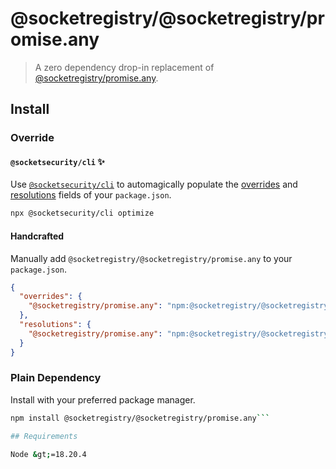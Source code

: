 # @socketregistry/@socketregistry/promise.any

> A zero dependency drop-in replacement of
> [@socketregistry/promise.any](https://www.npmjs.com/package/@socketregistry/promise.any).

## Install

### Override

#### `@socketsecurity/cli` :sparkles:

Use [`@socketsecurity/cli`](https://www.npmjs.com/package/@socketsecurity/cli)
to automagically populate the
[overrides](https://docs.npmjs.com/cli/v9/configuring-npm/package-json#overrides)
and [resolutions](https://yarnpkg.com/configuration/manifest#resolutions) fields
of your `package.json`.

```sh
npx @socketsecurity/cli optimize
```

#### Handcrafted

Manually add `@socketregistry/@socketregistry/promise.any` to your
`package.json`.

```json
{
  "overrides": {
    "@socketregistry/promise.any": "npm:@socketregistry/@socketregistry/promise.any@^1"
  },
  "resolutions": {
    "@socketregistry/promise.any": "npm:@socketregistry/@socketregistry/promise.any@^1"
  }
}
```

### Plain Dependency

Install with your preferred package manager.

````sh
npm install @socketregistry/@socketregistry/promise.any```

## Requirements

Node &gt;=18.20.4
````
